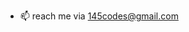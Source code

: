 - 📫 reach me via 145codes@gmail.com

<!---
codesbykai/codesbykai is a ✨ special ✨ repository because its `README.md` (this file) appears on your GitHub profile.
You can click the Preview link to take a look at your changes.
--->
